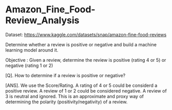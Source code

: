 # Amazon_Fine_Food-Review_Analysis

Dataset: https://www.kaggle.com/datasets/snap/amazon-fine-food-reviews

Determine whether a review is positive or negative and build a machine learning model around it.

Objective :
Given a review, determine the review is positive (rating 4 or 5) or negative (rating 1 or 2)

[Q]. How to determine if a review is positive or negative?

[ANS]. We use the Score/Rating. A rating of 4 or 5 could be considerd a positive review. A review of 1 or 2 could be considered negative. A review of 3 is neutral and ignored. This is an approximate and proxy way of determining the polarity (positivity/negativity) of a review.
